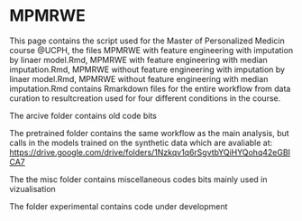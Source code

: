 # MPMRWE
This page contains the script used for the Master of Personalized Medicin course @UCPH,
the files MPMRWE with feature engineering with imputation by linaer model.Rmd, MPMRWE with feature engineering with median imputation.Rmd,
MPMRWE without feature engineering with imputation by linaer model.Rmd, MPMRWE without feature engineering with median imputation.Rmd contains 
Rmarkdown files for the entire workflow from data curation to resultcreation used for four different conditions in the course.

The arcive folder contains old code bits

The pretrained folder contains the same workflow as the main analysis, but calls in the models trained on the synthetic data which are avaliable at:
https://drive.google.com/drive/folders/1Nzkqv1q6rSgvtbYQiHYQohq42eGBICA7

The the misc folder contains miscellaneous codes bits mainly used in vizualisation

The folder experimental contains code under development
